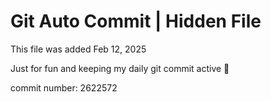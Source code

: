 # Git Auto Commit | Hidden File

This file was added Feb 12, 2025

Just for fun and keeping my daily git commit active 🤪

commit number: 2622572
